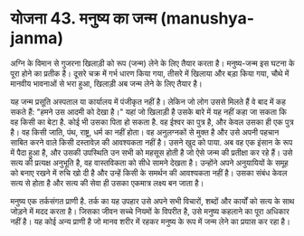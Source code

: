 # योजना 43. मनुष्य का जन्म (manushya-janma)

अग्नि के विमान से गुजरना खिलाड़ी को रूप (जन्म) लेने के लिए तैयार करता है। मनुष्य-जन्म इस घटना के पूरा होने का प्रतीक है। दूसरे चक्र में गर्भ धारण किया गया, तीसरे में खिलाया और बड़ा किया गया, चौथे में मानवीय भावनाओं से भरा हुआ, खिलाड़ी अब जन्म लेने के लिए तैयार है।

यह जन्म प्रसूति अस्पताल या कार्यालय में पंजीकृत नहीं है। लेकिन जो लोग उससे मिलते हैं वे बाद में कह सकते हैं: "हमने उस आदमी को देखा है।" यहां जो खिलाड़ी है उसके बारे में यह नहीं कहा जा सकता कि वह किसी का बेटा है. कोई भी उसका पिता हो सकता है. वह ईश्वर का पुत्र है, और केवल उसका ही एक पुत्र है। वह किसी जाति, पंथ, राष्ट्र, धर्म का नहीं होता। वह अनुलग्नकों से मुक्त है और उसे अपनी पहचान साबित करने वाले किसी दस्तावेज़ की आवश्यकता नहीं है। उसने खुद को पाया. अब वह एक इंसान के रूप में पैदा हुआ है, और उसकी उपस्थिति उन सभी को महसूस होती है जो ऐसे जन्म की प्रतीक्षा कर रहे हैं। उसे सत्य की प्रत्यक्ष अनुभूति है, वह वास्तविकता को सीधे सामने देखता है। उन्होंने अपने अनुयायियों के समूह को बनाए रखने में रुचि खो दी है और उन्हें किसी के समर्थन की आवश्यकता नहीं है। उसका संबंध केवल सत्य से होता है और सत्य की सेवा ही उसका एकमात्र लक्ष्य बन जाता है।

मनुष्य एक तर्कसंगत प्राणी है. तर्क का यह उपहार उसे अपने सभी विचारों, शब्दों और कार्यों को सत्य के साथ जोड़ने में मदद करता है। जिसका जीवन सच्चे नियमों के विपरीत है, उसे मनुष्य कहलाने का पूरा अधिकार नहीं है। यह कोई अन्य प्राणी है जो मानव शरीर में रहकर मनुष्य के रूप में जन्म लेने का प्रयास कर रहा है।
